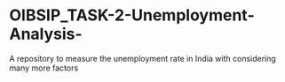 # OIBSIP_TASK-2-Unemployment-Analysis-
A repository to measure the unemployment rate in India with considering many more factors
